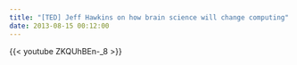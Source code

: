 ```yaml
---
title: "[TED] Jeff Hawkins on how brain science will change computing"
date: 2013-08-15 00:12:00
---
```


{{< youtube ZKQUhBEn-_8 >}}